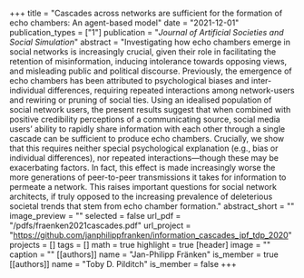 +++
title = "Cascades across networks are sufficient for the formation of echo chambers: An agent-based model"
date = "2021-12-01"
publication_types = ["1"]
publication = "_Journal of Artificial Societies and Social Simulation_"
abstract = "Investigating how echo chambers emerge in social networks is increasingly crucial, given their role in facilitating the retention of misinformation, inducing intolerance towards opposing views, and misleading public and political discourse. Previously, the emergence of echo chambers has been attributed to psychological biases and inter-individual differences, requiring repeated interactions among network-users and rewiring or pruning of social ties. Using an idealised population of social network users, the present results suggest that when combined with positive credibility perceptions of a communicating source, social media users’ ability to rapidly share information with each other through a single cascade can be sufficient to produce echo chambers. Crucially, we show that this requires neither special psychological explanation (e.g., bias or individual differences), nor repeated interactions—though these may be exacerbating factors. In fact, this effect is made increasingly worse the more generations of peer-to-peer transmissions it takes for information to permeate a network. This raises important questions for social network architects, if truly opposed to the increasing prevalence of deleterious societal trends that stem from echo chamber formation."
abstract_short = ""
image_preview = ""
selected = false
url_pdf = "/pdfs/fraenken2021cascades.pdf"
url_project = "https://github.com/janphilippfranken/information_cascades_jpf_tdp_2020"
projects = []
tags = []
math = true
highlight = true
[header]
image = ""
caption = ""
[[authors]]
	name = "Jan-Philipp Fränken"
	is_member = true
[[authors]]
	name = "Toby D. Pilditch"
	is_member = false
+++
